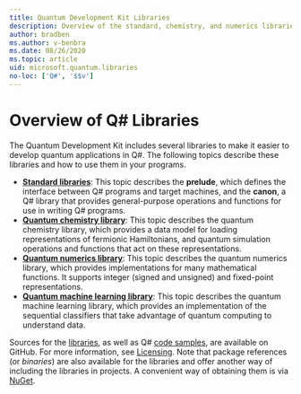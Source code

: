 ```yaml
---
title: Quantum Development Kit Libraries
description: Overview of the standard, chemistry, and numerics libraries included in the Microsoft Quantum Development Kit.
author: bradben
ms.author: v-benbra
ms.date: 08/26/2020
ms.topic: article
uid: microsoft.quantum.libraries
no-loc: ['Q#', '$$v']
---
```


# Overview of Q# Libraries
The Quantum Development Kit includes several libraries to make it easier to develop quantum applications in Q#.
The following topics describe these libraries and how to use them in your programs.

- [**Standard libraries**](xref:microsoft.quantum.libraries.standard.intro):
  This topic describes the **prelude**, which defines the interface between Q# programs and target machines, and the **canon**, a Q# library that provides general-purpose operations and functions for use in writing Q# programs.
- [**Quantum chemistry library**](xref:microsoft.quantum.chemistry.concepts.intro):
  This topic describes the quantum chemistry library, which provides a data model for loading representations of fermionic Hamiltonians, and quantum simulation operations and functions that act on these representations.
- [**Quantum numerics library**](xref:microsoft.quantum.numerics.intro):
  This topic describes the quantum numerics library, which provides implementations for many mathematical functions. It supports integer (signed and unsigned) and fixed-point representations.
- [**Quantum machine learning library**](xref:microsoft.quantum.machine-learning.concepts.intro):
  This topic describes the quantum machine learning library, which provides an implementation of the sequential classifiers that take advantage of quantum computing to understand data.

Sources for the [libraries](https://github.com/Microsoft/QuantumLibraries), as well as Q# [code samples](https://docs.microsoft.com/samples/browse/?languages=qsharp), are available on GitHub. For more information, see [Licensing](xref:microsoft.quantum.libraries.licensing). Note that package references (or *binaries*) are also available for the libraries and offer another way of including the libraries in projects.
A convenient way of obtaining them is via [NuGet](https://nuget.org).
